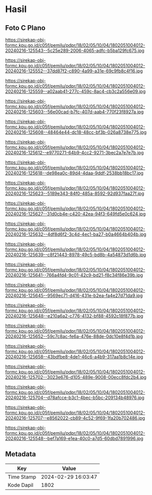 # Hasil

## Foto C Plano

https://sirekap-obj-formc.kpu.go.id/c05f/pemilu/pdpr/18/02/05/10/04/1802051004012-20240216-125543--5c25e289-2006-4065-adfc-b5ba129fc675.jpg

https://sirekap-obj-formc.kpu.go.id/c05f/pemilu/pdpr/18/02/05/10/04/1802051004012-20240216-125552--37dd87f2-c890-4a99-a31e-69c9fb8c4f16.jpg

https://sirekap-obj-formc.kpu.go.id/c05f/pemilu/pdpr/18/02/05/10/04/1802051004012-20240216-125559--a02aab41-277c-459c-8ac4-cb3c2a556e09.jpg

https://sirekap-obj-formc.kpu.go.id/c05f/pemilu/pdpr/18/02/05/10/04/1802051004012-20240216-125603--56e00cad-b7fc-407d-aab4-770f23f8927a.jpg

https://sirekap-obj-formc.kpu.go.id/c05f/pemilu/pdpr/18/02/05/10/04/1802051004012-20240216-125608--48464e44-dc18-48cc-bf3b-026a8738e775.jpg

https://sirekap-obj-formc.kpu.go.id/c05f/pemilu/pdpr/18/02/05/10/04/1802051004012-20240216-125612--e9770271-64b9-4cc2-9271-3bec2a7e7e7b.jpg

https://sirekap-obj-formc.kpu.go.id/c05f/pemilu/pdpr/18/02/05/10/04/1802051004012-20240216-125618--de98ea0c-89d4-4daa-9ddf-2538bb18bc17.jpg

https://sirekap-obj-formc.kpu.go.id/c05f/pemilu/pdpr/18/02/05/10/04/1802051004012-20240216-125623--5189e343-84f0-485a-8592-92d937faa27f.jpg

https://sirekap-obj-formc.kpu.go.id/c05f/pemilu/pdpr/18/02/05/10/04/1802051004012-20240216-125627--31d0cb4e-c420-42ea-94f3-649fd5e0c624.jpg

https://sirekap-obj-formc.kpu.go.id/c05f/pemilu/pdpr/18/02/05/10/04/1802051004012-20240216-125632--4df8d6f2-3c4d-4ec1-ba27-b0a4664b404b.jpg

https://sirekap-obj-formc.kpu.go.id/c05f/pemilu/pdpr/18/02/05/10/04/1802051004012-20240216-125639--c8f21443-8978-49c5-bd8b-4a54873d1d6b.jpg

https://sirekap-obj-formc.kpu.go.id/c05f/pemilu/pdpr/18/02/05/10/04/1802051004012-20240216-125641--766a4fd4-9c01-42c9-bd21-f8c34f86e39b.jpg

https://sirekap-obj-formc.kpu.go.id/c05f/pemilu/pdpr/18/02/05/10/04/1802051004012-20240216-125645--9569ec71-d416-431e-b2ea-fa4e27d71da9.jpg

https://sirekap-obj-formc.kpu.go.id/c05f/pemilu/pdpr/18/02/05/10/04/1802051004012-20240216-125648--e210a6a2-c776-4132-bf88-4592c18f877b.jpg

https://sirekap-obj-formc.kpu.go.id/c05f/pemilu/pdpr/18/02/05/10/04/1802051004012-20240216-125652--59c7c8ac-fe6a-476e-88de-0dc10e8f4d1b.jpg

https://sirekap-obj-formc.kpu.go.id/c05f/pemilu/pdpr/18/02/05/10/04/1802051004012-20240216-125658--43bdfbe8-4de1-46c6-a4b9-317aa1b8c14e.jpg

https://sirekap-obj-formc.kpu.go.id/c05f/pemilu/pdpr/18/02/05/10/04/1802051004012-20240216-125702--3023e676-d105-489e-9008-00ecc8fdc2b4.jpg

https://sirekap-obj-formc.kpu.go.id/c05f/pemilu/pdpr/18/02/05/10/04/1802051004012-20240216-125704--d78afcce-b3c1-4bec-b5bc-209134b48976.jpg

https://sirekap-obj-formc.kpu.go.id/c05f/pemilu/pdpr/18/02/05/10/04/1802051004012-20240216-125707--e8562022-cb89-4c52-9f69-1fa20b702486.jpg

https://sirekap-obj-formc.kpu.go.id/c05f/pemilu/pdpr/18/02/05/10/04/1802051004012-20240216-125548--bef7a169-e1ea-40c0-a7d5-60dbd7891996.jpg


## Metadata

| Key        | Value               |
| ---------- | ------------------- |
| Time Stamp | 2024-02-29 16:03:47 |
| Kode Dapil | 1802                |



